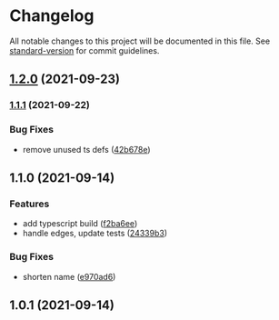 # Changelog

All notable changes to this project will be documented in this file. See [standard-version](https://github.com/conventional-changelog/standard-version) for commit guidelines.

## [1.2.0](https://github.com/gorango/unist-util-ancestor/compare/v1.1.1...v1.2.0) (2021-09-23)

### [1.1.1](https://github.com/gorango/unist-util-ancestor/compare/v1.1.0...v1.1.1) (2021-09-22)


### Bug Fixes

* remove unused ts defs ([42b678e](https://github.com/gorango/unist-util-ancestor/commit/42b678e430f589abba61a9227a6f093223935490))

## 1.1.0 (2021-09-14)


### Features

* add typescript build ([f2ba6ee](https://github.com/gorango/unist-util-ancestor/commit/f2ba6ee370a1f2d326d4962bc0d1d9207367ab72))
* handle edges, update tests ([24339b3](https://github.com/gorango/unist-util-ancestor/commit/24339b37afc35264d9e5ed3844ccaa671882d32a))


### Bug Fixes

* shorten name ([e970ad6](https://github.com/gorango/unist-util-ancestor/commit/e970ad67f46c390282ec5fe60e54d0109075e755))

## 1.0.1 (2021-09-14)
